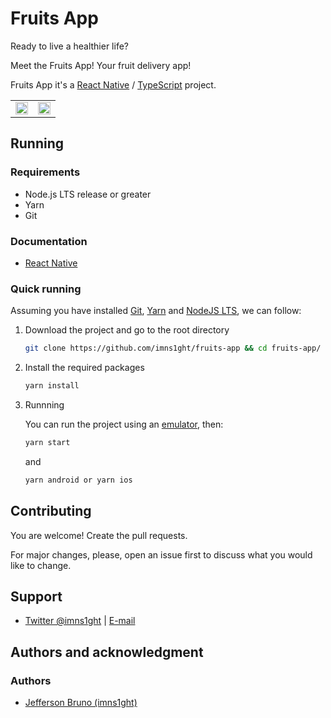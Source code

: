 # Fruits App

Ready to live a healthier life? 

Meet the Fruits App! Your fruit delivery app! 

Fruits App it's a [React Native](https://reactnative.dev/) / [TypeScript](https://www.typescriptlang.org/) project. 

|                       |                            | 
| --------------------- | -------------------------- | 
| <img src="src/assets/readme-vid-1.gif" width="100%"/> | <img src="src/assets/readme-vid-2.gif" width="100%"/> |


## Running

### Requirements

- Node.js LTS release or greater
- Yarn
- Git

### Documentation

- [React Native](https://reactnative.dev/docs/environment-setup)

### Quick running

Assuming you have installed [Git](https://git-scm.com/), [Yarn](https://classic.yarnpkg.com/en/docs/install#alternatives-stable) and [NodeJS LTS](https://nodejs.org/en/), we can follow:

1. Download the project and go to the root directory

   ```bash
   git clone https://github.com/imns1ght/fruits-app && cd fruits-app/
   ```

2. Install the required packages

   ```bash
   yarn install
   ```

3. Runnning

   You can run the project using an [emulator](https://reactnative.dev/docs/0.64/environment-setup), then:
   
   ```bash
   yarn start
   ```
   
   and 

   ```bash
   yarn android or yarn ios
   ```

## Contributing

You are welcome! Create the pull requests.

For major changes, please, open an issue first to discuss what you would like to change.

## Support

- [Twitter @imns1ght](https://twitter.com/imns1ght) | [E-mail](mailto:jeffersonbrunoit@gmail.com)

## Authors and acknowledgment

### Authors

- [Jefferson Bruno (imns1ght)](https://jeffersonbruno.com)
